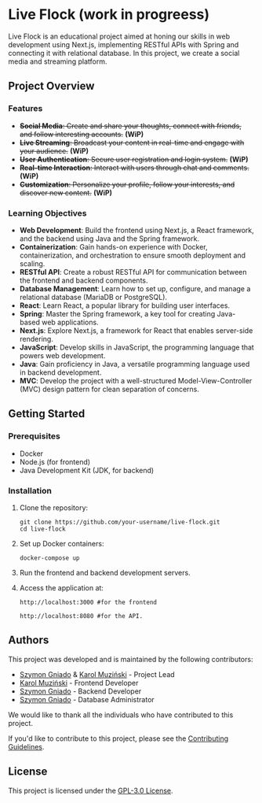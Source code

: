 # Live Flock (work in progreess)

Live Flock is an educational project aimed at honing our skills in web development using Next.js, implementing RESTful APIs with Spring and connecting it with relational database. In this project, we create a social media and streaming platform.

## Project Overview

### Features

- ~~**Social Media**: Create and share your thoughts, connect with friends, and follow interesting accounts.~~ **(WiP)**
- ~~**Live Streaming**: Broadcast your content in real-time and engage with your audience.~~ **(WiP)**
- ~~**User Authentication**: Secure user registration and login system.~~ **(WiP)**
- ~~**Real-time Interaction**: Interact with users through chat and comments.~~ **(WiP)**
- ~~**Customization**: Personalize your profile, follow your interests, and discover new content.~~ **(WiP)**

### Learning Objectives

- **Web Development**: Build the frontend using Next.js, a React framework, and the backend using Java and the Spring framework.
- **Containerization**: Gain hands-on experience with Docker, containerization, and orchestration to ensure smooth deployment and scaling.
- **RESTful API**: Create a robust RESTful API for communication between the frontend and backend components.
- **Database Management**: Learn how to set up, configure, and manage a relational database (MariaDB or PostgreSQL).
- **React**: Learn React, a popular library for building user interfaces.
- **Spring**: Master the Spring framework, a key tool for creating Java-based web applications.
- **Next.js**: Explore Next.js, a framework for React that enables server-side rendering.
- **JavaScript**: Develop skills in JavaScript, the programming language that powers web development.
- **Java**: Gain proficiency in Java, a versatile programming language used in backend development.
- **MVC**: Develop the project with a well-structured Model-View-Controller (MVC) design pattern for clean separation of concerns.

## Getting Started

### Prerequisites

- Docker
- Node.js (for frontend)
- Java Development Kit (JDK, for backend)

### Installation

1. Clone the repository:
   
   ```shell
   git clone https://github.com/your-username/live-flock.git
   cd live-flock
   
3. Set up Docker containers:
   
   ```shell
   docker-compose up
   
5. Run the frontend and backend development servers.
6. Access the application at:
   
   ```shell
   http://localhost:3000 #for the frontend
   ```

   ```shell
   http://localhost:8080 #for the API.

## Authors

This project was developed and is maintained by the following contributors:

- [Szymon Gniado](https://github.com/szymon-gnado) & [Karol Muziński](https://github.com/contributor1-username) - Project Lead
- [Karol Muziński](https://github.com/contributor1-username) - Frontend Developer
- [Szymon Gniado](https://github.com/szymon-gnado) - Backend Developer
- [Szymon Gniado](https://github.com/szymon-gnado) - Database Administrator

We would like to thank all the individuals who have contributed to this project.

If you'd like to contribute to this project, please see the [Contributing Guidelines](CONTRIBUTING.md).

## License
This project is licensed under the [GPL-3.0 License](https://www.gnu.org/licenses/gpl-3.0.en.html).
